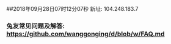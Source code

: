 ##2018年09月28日07时12分07秒 新址: 104.248.183.7
### 兔友常见问题及解答: https://github.com/wanggonging/d/blob/w/FAQ.md
